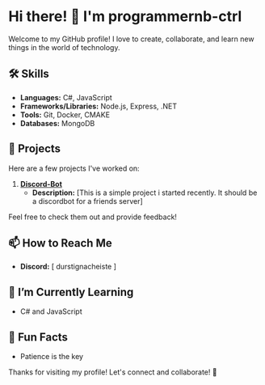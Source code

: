 # Hi there! 👋 I'm programmernb-ctrl

Welcome to my GitHub profile! I love to create, collaborate, and learn new things in the world of technology.

## 🛠 Skills

- **Languages:** C#, JavaScript
- **Frameworks/Libraries:** Node.js, Express, .NET
- **Tools:** Git, Docker, CMAKE
- **Databases:** MongoDB

## 🌟 Projects

Here are a few projects I've worked on:

1. **[Discord-Bot](https://github.com/programmernb-ctrl/Discord-Bot)**
   - **Description:** [This is a simple project i started recently. It should be a discordbot for a friends server]

Feel free to check them out and provide feedback!

## 📫 How to Reach Me

- **Discord:** [ durstignacheiste ]

## 🌱 I’m Currently Learning

- C# and JavaScript

## 🔗 Fun Facts

- Patience is the key

Thanks for visiting my profile! Let's connect and collaborate! 🚀
